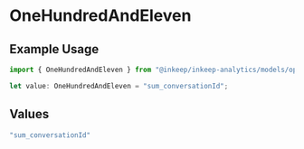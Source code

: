 # OneHundredAndEleven

## Example Usage

```typescript
import { OneHundredAndEleven } from "@inkeep/inkeep-analytics/models/operations";

let value: OneHundredAndEleven = "sum_conversationId";
```

## Values

```typescript
"sum_conversationId"
```